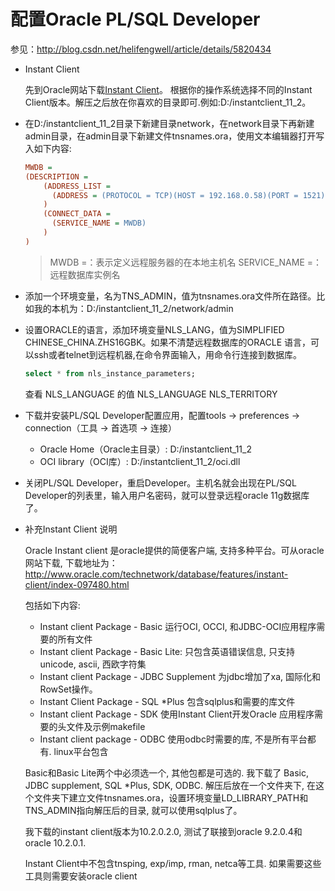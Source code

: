 # 配置Oracle PL/SQL Developer

参见：<http://blog.csdn.net/helifengwell/article/details/5820434>

- Instant Client

  先到Oracle网站下载[Instant Client](http://www.oracle.com/technology/global/cn/software/tech/oci/instantclient/index.html)。
  根据你的操作系统选择不同的Instant Client版本。解压之后放在你喜欢的目录即可.例如:D:/instantclient_11_2。

- 在D:/instantclient_11_2目录下新建目录network，在network目录下再新建admin目录，在admin目录下新建文件tnsnames.ora，使用文本编辑器打开写入如下内容:

  ```ini
  MWDB =
  (DESCRIPTION =
      (ADDRESS_LIST =
        (ADDRESS = (PROTOCOL = TCP)(HOST = 192.168.0.58)(PORT = 1521))
      )
      (CONNECT_DATA =
        (SERVICE_NAME = MWDB)
      )
  )
  ```

  > MWDB =：表示定义远程服务器的在本地主机名
  > SERVICE_NAME =：远程数据库实例名

- 添加一个环境变量，名为TNS_ADMIN，值为tnsnames.ora文件所在路径。比如我的本机为：D:/instantclient_11_2/network/admin

- 设置ORACLE的语言，添加环境变量NLS_LANG，值为SIMPLIFIED CHINESE_CHINA.ZHS16GBK。如果不清楚远程数据库的ORACLE 语言，可以ssh或者telnet到远程机器,在命令界面输入，用命令行连接到数据库。

  ```sql
  select * from nls_instance_parameters;
  ```

  查看 NLS_LANGUAGE 的值
  NLS_LANGUAGE
  NLS_TERRITORY

- 下载并安装PL/SQL Developer配置应用，配置tools -> preferences -> connection（工具 -> 首选项 -> 连接）
  - Oracle Home（Oracle主目录）: D:/instantclient_11_2
  - OCI library（OCI库）: D:/instantclient_11_2/oci.dll

- 关闭PL/SQL Developer，重启Developer。主机名就会出现在PL/SQL Developer的列表里，输入用户名密码，就可以登录远程oracle 11g数据库了。

- 补充Instant Client 说明

  Oracle Instant client 是oracle提供的简便客户端, 支持多种平台。可从oracle网站下载, 下载地址为：
  <http://www.oracle.com/technetwork/database/features/instant-client/index-097480.html>

  包括如下内容:
  
  - Instant client Package - Basic 运行OCI, OCCI, 和JDBC-OCI应用程序需要的所有文件
  - Instant client Package - Basic Lite: 只包含英语错误信息, 只支持unicode, ascii, 西欧字符集
  - Instant client Package - JDBC Supplement  为jdbc增加了xa, 国际化和RowSet操作。
  - Instant Client Package - SQL *Plus 包含sqlplus和需要的库文件
  - Instant client Package - SDK 使用Instant Client开发Oracle 应用程序需要的头文件及示例makefile
  - Instant client package - ODBC 使用odbc时需要的库, 不是所有平台都有. linux平台包含

  Basic和Basic Lite两个中必须选一个, 其他包都是可选的. 我下载了 Basic, JDBC supplement, SQL *Plus, SDK, ODBC. 解压后放在一个文件夹下, 在这个文件夹下建立文件tnsnames.ora，设置环境变量LD_LIBRARY_PATH和TNS_ADMIN指向解压后的目录, 就可以使用sqlplus了。

  我下载的instant client版本为10.2.0.2.0, 测试了联接到oracle 9.2.0.4和oracle 10.2.0.1.

  Instant Client中不包含tnsping, exp/imp, rman, netca等工具. 如果需要这些工具则需要安装oracle client
